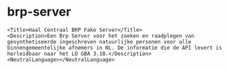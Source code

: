 # brp-server

    <Title>Haal Centraal BRP Fake Server</Title>
    <Description>Een Brp Server voor het zoeken en raadplegen van gesynthetiseerde ingeschreven natuurlijke personen voor alle binnengemeentelijke afnemers in NL. De informatie die de API levert is herleidbaar naar het LO GBA 3.10.</Description>
    <NeutralLanguage></NeutralLanguage>